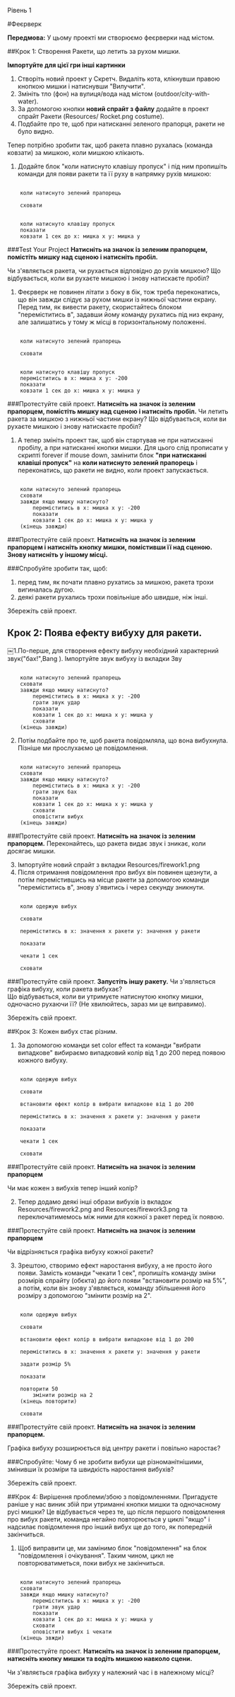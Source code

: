 Рівень 1

#Феєрверк

__Передмова:__
У цьому проекті ми створюємо феєрверки над містом.

##Крок 1: Створення Ракети, що летить за рухом мишки. 

__Імпортуйте для цієї гри інші картинки__

1. Створіть новий проект у Скретч.  Видаліть кота, клікнувши правою кнопкою мишки і натиснувши "Вилучити".
2. Змініть тло (фон) на вулиця/вода над містом (outdoor/city-with-water).
3. За допомогою кнопки __новий спрайт з файлу__ додайте в проект спрайт Ракети (Resources/ Rocket.png costume).
4. Подбайте про те, щоб при натисканні зеленого прапорця, ракети не було видно.

Тепер потрібно зробити так, щоб ракета плавно рухалась (команда ковзати) за мишкою, коли мишкою клікають.

1. Додайте блок "коли натиснуто клавішу пропуск" і під ним пропишіть команди для появи ракети та її руху  в напрямку рухів мишкою:

```scratch

	коли натиснуто зелений прапорець

	сховати

	
	коли натиснуто клавішу пропуск
	показати
	ковзати 1 сек до x: мишка x y: мишка y
```
		
###Test Your Project
__Натисніть на значок із зеленим прапорцем, помістіть мишку над сценою і натисніть пробіл.__

Чи з'являється ракета, чи рухається відповідно до рухів мишкою? 
Що відбувається, коли ви рухаєте мишкою і знову натискаєте пробіл?

1. Феєрверк не повинен літати з боку в бік, тож треба переконатись, що він завжди слідує за рухом мишки із нижньої частини екрану.  Перед тим, як вивести ракету, скористайтесь блоком "переміститись в", задавши йому команду рухатись під низ екрану, але залишатись у тому ж місці в горизонтальному положенні.

```scratch

	коли натиснуто зелений прапорець

	сховати

	
	коли натиснуто клавішу пропуск
	переміститись в x: мишка x y: -200
	показати
	ковзати 1 сек до x: мишка x y: мишка y
```

###Протестуйте свій проект.
__Натисніть на значок із зеленим прапорцем, помістіть мишку над сценою і натисніть пробіл.__ 
Чи летить ракета за мишкою з нижньої частини екрану? Що відбувається, коли ви рухаєте мишкою і знову натискаєте пробіл?

1. А тепер змініть проект так, щоб він стартував не при натисканні пробілу, а при натисканні кнопки мишки. Для цього слід прописати у скрипті forever if mouse down, замінити блок  __"при натисканні клавіші пропуск"__ на __коли натиснуто зелений прапорець__ і переконатись, що ракети не видно, коли проект запускається.

```scratch

	коли натиснуто зелений прапорець
	сховати
	завжди якщо мишку натиснуто?
		переміститись в x: мишка x y: -200
		показати
		ковзати 1 сек до x: мишка x y: мишка y
	(кінець завжди)
```
###Протестуйте свій проект.
__Натисніть на значок із зеленим прапорцем і натисніть кнопку мишки, помістивши її над сценою.  Знову натисніть у іншому місці.__ 

###Спробуйте зробити так, щоб:
1. перед тим, як почати плавно рухатись за мишкою, ракета трохи вигиналась дугою.
2. деякі ракети рухались трохи повільніше або швидше, ніж інші.

Збережіть свій проект.

## Крок 2: Поява ефекту вибуху для ракети.

￼1.По-перше, для створення ефекту вибуху необхідний характерний звук("бах!",Bang ). Імпортуйте звук вибуху із вкладки Зву

```scratch

	коли натиснуто зелений прапорець
	сховати
	завжди якщо мишку натиснуто?
		переміститись в x: мишка x y: -200
		грати звук удар
		показати
		ковзати 1 сек до x: мишка x y: мишка y
		сховати
	(кінець завжди)
```
2. Потім подбайте про те, щоб ракета повідомляла, що вона вибухнула.  Пізніше ми прослухаємо це повідомлення.

```scratch

	коли натиснуто зелений прапорець
	сховати
	завжди якщо мишку натиснуто?
		переміститись в x: мишка x y: -200
		грати звук бах
		показати
		ковзати 1 сек до x: мишка x y: мишка y
		сховати
		оповістити вибух
	(кінець завжди)
```
###Протестуйте свій проект.
__Натисніть на значок із зеленим прапорцем.__ 
Переконайтесь, що ракета видає звук і зникає, коли досягає мишки.

3. Імпортуйте новий спрайт з вкладки Resources/firework1.png
4. Після отримання повідомлення про вибух він повинен щезнути, а потім перемістившись на місце ракети за допомогою команди "переміститись в", знову з'явитись і через секунду зникнути.

```scratch

	коли одержую вибух

	сховати

	переміститись в x: значення x ракети y: значення y ракети

	показати

	чекати 1 сек

	сховати
```
###Протестуйте свій проект.
__Запустіть іншу ракету.__ 
Чи з'являється графіка вибуху, коли ракета вибухає?  
Що відбувається, коли ви утримуєте натиснутою кнопку мишки, одночасно рухаючи її? (Не хвилюйтесь, зараз ми це виправимо).

Збережіть свій проект.

##Крок 3: Кожен вибух стає різним.

1. За допомогою команди set color effect та команди "вибрати випадкове" вибираємо випадковий колір від 1 до 200 перед появою кожного вибуху.

```scratch

	коли одержую вибух

	сховати

	встановити ефект колір в вибрати випадкове від 1 до 200

	переміститись в x: значення x ракети y: значення y ракети

	показати

	чекати 1 сек

	сховати
```

###Протестуйте свій проект.
__Натисніть на значок із зеленим прапорцем__ 

Чи має кожен з вибухів тепер інший колір?

2. Тепер додамо деякі інші образи вибухів із вкладок Resources/firework2.png and Resources/firework3.png та переключатимемось між ними для кожної з ракет перед їх появою.

###Протестуйте свій проект.
__Натисніть на значок із зеленим прапорцем__ 

Чи відрізняється графіка вибуху кожної ракети?

3. Зрештою, створимо ефект наростання вибуху, а не просто його появи.  Замість команди "чекати 1 сек", пропишіть команду зміни розмірів спрайту (обєкта) до його появи "встановити розмір на 5%", а потім, коли він знову з'являється, команду збільшення його розміру з допомогою "змінити розмір на 2".

```scratch

	коли одержую вибух

	сховати

	встановити ефект колір в вибрати випадкове від 1 до 200

	переміститись в x: значення x ракети y: значення y ракети

	задати розмір 5%

	показати
	
	повторити 50
		змінити розмір на 2
	(кінець повторити)

	сховати
```
###Протестуйте свій проект.
__Натисніть на значок із зеленим прапорцем.__ 

Графіка вибуху розширюється від центру ракети і повільно наростає?

###Спробуйте:
Чому б не зробити вибухи ще різноманітнішими, змінивши їх розміри та швидкість наростання вибухів?

Збережіть свій проект.

##Крок 4: Вирішення проблеми/збою з повідомленнями.
Пригадуєте раніше у нас виник збій при утриманні кнопки мишки та одночасному русі мишки?  Це відбувається через те, що після першого повідомлення про вибух ракети, команда негайно повторюється у циклі "якщо" і надсилає повідомлення про інший вибух ще до того, як попередній закінчиться.


1. Щоб виправити це, ми замінимо блок "повідомлення" на блок "повідомлення і очікування". Таким чином, цикл не повторюватиметься, поки вибух не закінчиться.

```scratch

	коли натиснуто зелений прапорець
	сховати
	завжди якщо мишку натиснуто?
		переміститись в x: мишка x y: -200
		грати звук удар
		показати
		ковзати 1 сек до x: мишка x y: мишка y
		сховати
		оповістити вибух і чекати
	(кінець звжди)
```
###Протестуйте проект.
__Натисніть на значок із зеленим прапорцем, натисніть кнопку мишки та водіть мишкою навколо сцени.__ 

Чи з'являється графіка вибуху  у належний час і в належному місці?

Збережіть свій проект.
